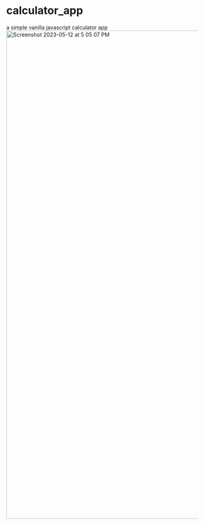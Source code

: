 # calculator_app

a simple vanilla javascript calculator app 
<img width="1285" alt="Screenshot 2023-05-12 at 5 05 07 PM" src="https://github.com/git2piyush/calculator_app/assets/130133404/7ae05757-05c0-42c1-8beb-419dd659380a">
